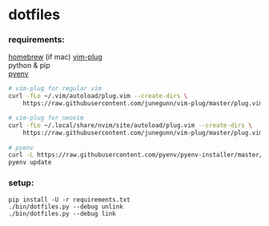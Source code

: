 dotfiles
========

### requirements:

[homebrew](https://brew.sh/) (if mac) 
[vim-plug](https://github.com/junegunn/vim-plug)  
python & pip  
[pyenv](https://github.com/pyenv/pyenv)


```bash
# vim-plug for regular vim
curl -fLo ~/.vim/autoload/plug.vim --create-dirs \
    https://raw.githubusercontent.com/junegunn/vim-plug/master/plug.vim

# vim-plug for neovim
curl -fLo ~/.local/share/nvim/site/autoload/plug.vim --create-dirs \
    https://raw.githubusercontent.com/junegunn/vim-plug/master/plug.vim
    
# pyenv
curl -L https://raw.githubusercontent.com/pyenv/pyenv-installer/master/bin/pyenv-installer | bash
pyenv update
```

### setup:

```
pip install -U -r requirements.txt
./bin/dotfiles.py --debug unlink
./bin/dotfiles.py --debug link
```
